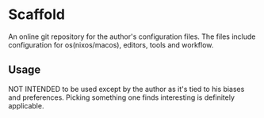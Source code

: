 # Scaffold

An online git repository for the author's configuration files.
The files include configuration for os(nixos/macos), editors, tools and workflow.

## Usage

NOT INTENDED to be used except by the author as it's tied to his biases and preferences.
Picking something one finds interesting is definitely applicable.
